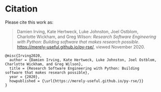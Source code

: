 # Citation

Please cite this work as:

> Damien Irving, Kate Hertweck, Luke Johnston, Joel Ostblom, Charlotte Wickham, and Greg Wilson: *Research Software Engineering with Python: Building software that makes research possible*. https://merely-useful.github.io/py-rse/, viewed November 2020.

```
@misc{Irving2020,
  author = {Damien Irving, Kate Hertweck, Luke Johnston, Joel Ostblom, Charlotte Wickham, and Greg Wilson},
  title = {Research Software Engineering with Python: Building software that makes research possible},
  year = {2020},
  howpublished = {\url{https://merely-useful.github.io/py-rse/}}
}
```
